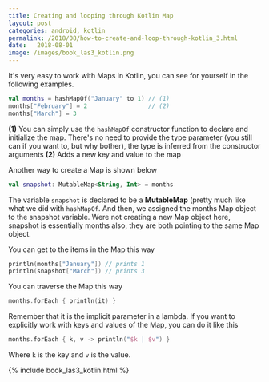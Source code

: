 ```yaml
---
title: Creating and looping through Kotlin Map
layout: post
categories: android, kotlin
permalink: /2018/08/how-to-create-and-loop-through-kotlin_3.html
date:   2018-08-01 
image: /images/book_las3_kotlin.png
---
```


It's very easy to work with Maps in Kotlin, you can see for yourself in the following examples.

```kotlin
val months = hashMapOf("January" to 1) // (1)
months["February"] = 2                 // (2)
months["March"] = 3
```

**(1)** You can simply use the `hashMapOf` constructor function to declare and initialize the map. There's no need to provide the type parameter (you still can if you want to, but why bother), the type is inferred from the constructor arguments
**(2)** Adds a new key and value to the map

Another way to create a Map is shown below

```kotlin
val snapshot: MutableMap<String, Int> = months
```

The variable `snapshot` is declared to be a **MutableMap** (pretty much like what we did with `hashMapOf`. And then, we assigned the months Map object to the snapshot variable. Were not creating a new Map object here, snapshot is essentially months also, they are both pointing to the same Map object.

You can get to the items in the Map this way

```kotlin
println(months["January"]) // prints 1
println(snapshot["March"]) // prints 3
```

You can traverse the Map this way

```kotlin
months.forEach { println(it) }
```

Remember that it is the implicit parameter in a lambda. If you want to explicitly work with keys and values of the Map, you can do it like this

```kotlin
months.forEach { k, v -> println("$k | $v") }
```

Where `k` is the key and `v` is the value.


{% include book_las3_kotlin.html %}